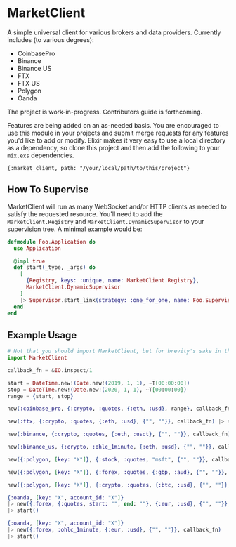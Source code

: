 # MarketClient

A simple universal client for various brokers and data providers. Currently includes (to various degrees):
* CoinbasePro
* Binance
* Binance US
* FTX
* FTX US
* Polygon
* Oanda

The project is work-in-progress. Contributors guide is forthcoming.

Features are being added on an as-needed basis. You are encouraged to use this module in your projects
and submit merge requests for any features you'd like to add or modify. Elixir makes it very easy to use a local directory as a dependency, so clone this project and then add the following to your `mix.exs`
dependencies.
```
{:market_client, path: "/your/local/path/to/this/project"}
```

## How To Supervise

MarketClient will run as many WebSocket and/or HTTP clients as needed to satisfy the requested resource.
You'll need to add the `MarketClient.Registry` and `MarketClient.DynamicSupervisor` to your supervision
tree. A minimal example would be:

```elixir
defmodule Foo.Application do
  use Application

  @impl true
  def start(_type, _args) do
    [
      {Registry, keys: :unique, name: MarketClient.Registry},
      MarketClient.DynamicSupervisor
    ]
    |> Supervisor.start_link(strategy: :one_for_one, name: Foo.Supervisor)
  end
end
```

## Example Usage
```elixir
# Not that you should import MarketClient, but for brevity's sake in this example...
import MarketClient

callback_fn = &IO.inspect/1

start = DateTime.new!(Date.new!(2019, 1, 1), ~T[00:00:00])
stop = DateTime.new!(Date.new!(2020, 1, 1), ~T[00:00:00])
range = {start, stop}

new(:coinbase_pro, {:crypto, :quotes, {:eth, :usd}, range}, callback_fn) |> start()

new(:ftx, {:crypto, :quotes, {:eth, :usd}, {"", ""}}, callback_fn) |> start()

new(:binance, {:crypto, :quotes, {:eth, :usdt}, {"", ""}}, callback_fn) |> start()

new(:binance_us, {:crypto, :ohlc_1minute, {:eth, :usd}, {"", ""}}, callback_fn) |> start()

new({:polygon, [key: "X"]}, {:stock, :quotes, "msft", {"", ""}}, callback_fn) |> start()

new({:polygon, [key: "X"]}, {:forex, :quotes, {:gbp, :aud}, {"", ""}}, callback_fn) |> start()

new({:polygon, [key: "X"]}, {:crypto, :quotes, {:btc, :usd}, {"", ""}}, callback_fn) |> start()

{:oanda, [key: "X", account_id: "X"]}
|> new({:forex, {:quotes, start: "", end: ""}, {:eur, :usd}, {"", ""}}, callback_fn)
|> start()

{:oanda, [key: "X", account_id: "X"]}
|> new({:forex, :ohlc_1minute, {:eur, :usd}, {"", ""}}, callback_fn)
|> start()
```
